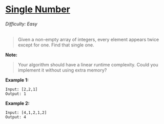# [Single Number](https://leetcode.com/problems/single-number/)

###### Difficulty: Easy

> Given a non-empty array of integers, every element appears twice except for one. Find that single one.

**Note:**

> Your algorithm should have a linear runtime complexity. Could you implement it without using extra memory?

**Example 1:**

    Input: [2,2,1]
    Output: 1

**Example 2:**

    Input: [4,1,2,1,2]
    Output: 4